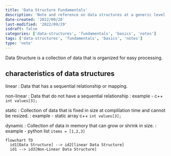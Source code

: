 ```yaml
---
title: 'Data Structure Fundamentals'
description: 'Note and reference on data structures at a generic level'
date-created: '2022/09/28'
last-modified: '2022/09/29'
isdraft: false
categories: ['data-structures', 'fundamentals', 'basics', 'notes']
tags: ['data-structures', 'fundamentals', 'basics', 'notes']
type: 'note'
---
```


Data Structure is a collection of data that is organized for easy processing.

## characteristics of data structures

linear
: Data that has a sequential relationship or mapping.

non-linear
: Data that do not have a sequential relationship
: example - c++ `int values[3];`

static
: Collection of data that is fixed in size at complilation time and cannot be resized.
: example - static array c++ `int values[3];`

dynamic
: Collection of data in memory that can grow or shrink in size.
: example - python list `items = [1,2,3]`

```mermaid
flowchart TD
  id1[Data Structure] --> id2[linear Data Structure]
  id1 --> id3[Non-Linear Data Structure]

```
